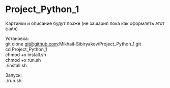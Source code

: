 # Project_Python_1
Картинки и описание будут позже (не зашарил пока как оформлять этот файл)

Установка:  
git clone git@github.com:Mikhail-Sibiryakov/Project_Python_1.git  
cd Project_Python_1  
chmod +x install.sh  
chmod +x run.sh  
./install.sh  

Запуск:  
./run.sh
